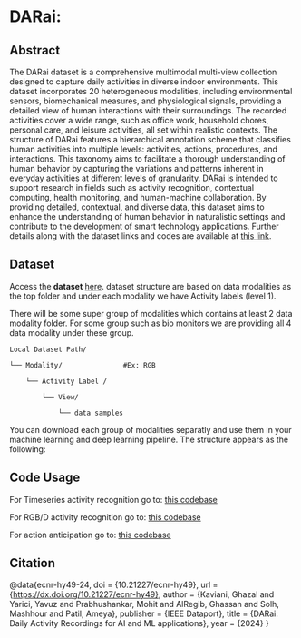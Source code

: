 # DARai: 
## Abstract
The DARai dataset is a comprehensive multimodal multi-view collection designed to capture daily activities in diverse indoor environments. This dataset incorporates 20 heterogeneous modalities, including environmental sensors, biomechanical measures, and physiological signals, providing a detailed view of human interactions with their surroundings. The recorded activities cover a wide range, such as office work, household chores, personal care, and leisure activities, all set within realistic contexts. The structure of DARai features a hierarchical annotation scheme that classifies human activities into multiple levels: activities, actions, procedures, and interactions. This taxonomy aims to facilitate a thorough understanding of human behavior by capturing the variations and patterns inherent in everyday activities at different levels of granularity. DARai is intended to support research in fields such as activity recognition, contextual computing, health monitoring, and human-machine collaboration. By providing detailed, contextual, and diverse data, this dataset aims to enhance the understanding of human behavior in naturalistic settings and contribute to the development of smart technology applications. Further details along with the dataset links and codes are available at [this link](https://alregib.ece.gatech.edu/darai-daily-activity-recordings-for-artificial-intelligence-and-machine-learning/).

## Dataset
Access the **dataset** [here](https://ieee-dataport.org/open-access/darai-daily-activity-recordings-ai-and-ml-applications).
dataset structure are based on data modalities as the top folder and under each modality we have Activity labels (level 1).

There will be some super group of modalities which contains at least 2 data modality folder. For some group such as bio monitors we are providing all 4 data modality under these group. 
```
Local Dataset Path/ 

└── Modality/ 				#Ex: RGB

    └── Activity Label / 

        └── View/ 

            └── data samples
```
You can download each group of modalities separatly and use them in your machine learning and deep learning pipeline.
The structure appears as the following:


## Code Usage

For Timeseries activity recognition go to: [this codebase]()

For RGB/D activity recognition go to: [this codebase]()

For action anticipation go to: [this codebase]()


## Citation

@data{ecnr-hy49-24,
doi = {10.21227/ecnr-hy49},
url = {https://dx.doi.org/10.21227/ecnr-hy49},
author = {Kaviani, Ghazal and Yarici, Yavuz and Prabhushankar, Mohit and AlRegib, Ghassan and Solh, Mashhour and Patil, Ameya},
publisher = {IEEE Dataport},
title = {DARai: Daily Activity Recordings for AI and ML applications},
year = {2024} }


